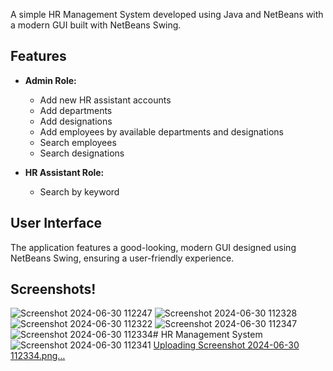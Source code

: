 
A simple HR Management System developed using Java and NetBeans with a modern GUI built with NetBeans Swing.

## Features

- **Admin Role:**
  - Add new HR assistant accounts
  - Add departments
  - Add designations
  - Add employees by available departments and designations
  - Search employees
  - Search designations

- **HR Assistant Role:**
  - Search by keyword

## User Interface

The application features a good-looking, modern GUI designed using NetBeans Swing, ensuring a user-friendly experience.

## Screenshots!
![Screenshot 2024-06-30 112247](https://github.com/Amanmanthira/Java-Netbeans-Hr-Management-System/assets/126964186/cdb88509-d7ba-408d-8a84-36e5b15f8cfb)
![Screenshot 2024-06-30 112328](https://github.com/Amanmanthira/Java-Netbeans-Hr-Management-System/assets/126964186/885b0bc2-dcaa-4dac-aaa5-cf80909af59f)
![Screenshot 2024-06-30 112322](https://github.com/Amanmanthira/Java-Netbeans-Hr-Management-System/assets/126964186/736b3c59-1389-4778-a595-1e026360c776)
![Screenshot 2024-06-30 112347](https://github.com/Amanmanthira/Java-Netbeans-Hr-Management-System/assets/126964186/119cfba9-2996-413a-92ac-fdd719ae6a3e)
![Screenshot 2024-06-30 112334](https://github.com/Amanmanthira/Java-Netbeans-Hr-Management-System/assets/126964186/fbdbe8d4-fe59-4bdf-8f18-62f8dc7cb8f9)# HR Management System
![Screenshot 2024-06-30 112341](https://github.com/Amanmanthira/Java-Netbeans-Hr-Management-System/assets/126964186/12d0ce6b-7071-460e-a9bf-4274b9c66311)
[Uploading Screenshot 2024-06-30 112334.png…]()
